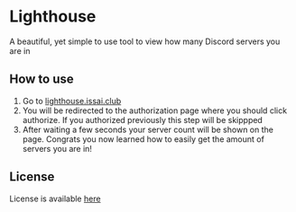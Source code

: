 # Lighthouse

A beautiful, yet simple to use tool to view how many Discord servers you are in

## How to use

1. Go to [lighthouse.issai.club](https://lighthouse.issai.club)
2. You will be redirected to the authorization page where you should click authorize. If you authorized previously this step will be skippped
3. After waiting a few seconds your server count will be shown on the page. Congrats you now learned how to easily get the amount of servers you are in!

## License

License is available [here](./LICENSE.md)
